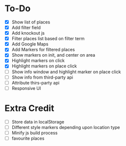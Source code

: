 # To-Do

- [x] Show list of places
- [x] Add filter field
- [x] Add knockout js
- [x] Filter places list based on filter term
- [x] Add Google Maps
- [x] Add Markers for filtered places
- [x] Show markers on init, and center on area
- [x] Highlight markers on click
- [x] Highlight markers on place click
- [ ] Show info window and highlight marker on place click
- [ ] Show info from third-party api
- [ ] Attribute thirs-party api
- [ ] Responsive UI

# Extra Credit

- [ ] Store data in localStorage
- [ ] Different style markers depending upon location type
- [ ] Minify js build process
- [ ] favourite places